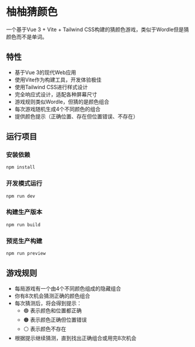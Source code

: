 # 柚柚猜颜色

一个基于Vue 3 + Vite + Tailwind CSS构建的猜颜色游戏，类似于Wordle但是猜颜色而不是单词。

## 特性

- 基于Vue 3的现代Web应用
- 使用Vite作为构建工具，开发体验极佳
- 使用Tailwind CSS进行样式设计
- 完全响应式设计，适配各种屏幕尺寸
- 游戏规则类似Wordle，但猜的是颜色组合
- 每次游戏随机生成4个不同颜色的组合
- 提供颜色提示（正确位置、存在但位置错误、不存在）

## 运行项目

### 安装依赖

```bash
npm install
```

### 开发模式运行

```bash
npm run dev
```

### 构建生产版本

```bash
npm run build
```

### 预览生产构建

```bash
npm run preview
```

## 游戏规则

- 每局游戏有一个由4个不同颜色组成的隐藏组合
- 你有8次机会猜测正确的颜色组合
- 每次猜测后，将会得到提示：
  - 🟢 表示颜色和位置都正确
  - 🟠 表示颜色正确但位置错误
  - ⚪ 表示颜色不存在
- 根据提示继续猜测，直到找出正确组合或用完8次机会 